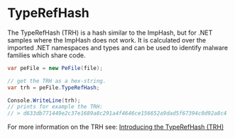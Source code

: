 # TypeRefHash

The TypeRefHash (TRH) is a hash similar to the ImpHash, but for .NET samples where the ImpHash does not work.
It is calculated over the imported .NET namespaces and types and can be used to identify malware families which share code.

```csharp
var peFile = new PeFile(file);

// get the TRH as a hex-string.
var trh = peFile.TypeRefHash;

Console.WriteLine(trh);
// prints for example the TRH:
// > d633db771449e2c37e1689a8c291a4f4646ce156652a9dad5f67394c0d92a8c4
```

For more information on the TRH see: [Introducing the TypeRefHash (TRH)](https://www.gdatasoftware.com/blog/2020/06/36164-introducing-the-typerefhash-trh)